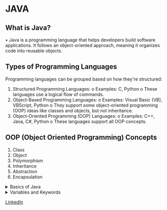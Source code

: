 # JAVA
## What is Java?
• Java is a programming language that helps developers build software applications. It follows 
an object-oriented approach, meaning it organizes code into reusable objects.

## Types of Programming Languages
Programming languages can be grouped based on how they're structured:
1. Structured Programming Languages:
    o Examples: C, Python
    o These languages use a logical flow of commands.
2. Object-Based Programming Languages:
    o Examples: Visual Basic (VB), VBScript, Python
    o They support some object-oriented programming (OOP) ideas like classes and objects, but not inheritance.
3. Object-Oriented Programming (OOP) Languages:
    o Examples: C++, Java, C#, Python
    o These languages support all OOP concepts.

##  OOP (Object Oriented Programming) Concepts
1. Class
2. Object
3. Polymorphism
4. Inheritance
5. Abstraction
6. Encapsulation

<details>
<summary>Basics of Java</summary>
## Java Features
1. Platform Independent: Java can run on any device with Java Runtime Environment (JRE), 
making it versatile.
2. Case Sensitive: Java treats uppercase and lowercase letters as different (e.g., a is not the 
same as A).

## Java Components
1. JDK (Java Development Kit): Tools for developing Java applications.
2. JRE (Java Runtime Environment): Needed to run Java applications.
3. JVM (Java Virtual Machine): Runs the Java code on your device.

## Core Java vs. Advanced Java
• Core Java: Focuses on the basics (Java SE).
• Advanced Java: Covers more specialized topics (Java EE), like web services and databases.

## Java Versions
• JDK 8: Created by Sun Microsystems, now managed by Oracle.
• Latest Version: JDK 22.
• Recommended Version: JDK 11+ for most uses.
• Java Distributions:
    o Community Edition: Free and open-source (OpenJDK).
    o Licensed Edition: Commercial with long-term support (Oracle JDK).

## JDK Download & Installation (Refer the installation document)
• Download and Install JDK
• Set Java Path inside environment variables
• Verify Installation inside command prompt
Eclipse IDE Download & Installation (Refer the installation document)
• Download Eclipse IDE and install it.
• Launch eclipse and create new java project.

## Setting Up a Java Project in Eclipse
1. Create a New Java Project: File → New → Java Project
2. Create a New Package: Right-click on src → New → Package
3. Create a New Class: Right-click on the package → New → Class

## Java Naming Conventions
1. Start with an uppercase letter (e.g., MyClass).
2. Class names shouldn't begin with numbers.
3. Underscores (_) are allowed in class names.
4. Avoid using special characters.
5. Numbers are allowed but not as the first character.

## Comments in Java
• Single-Line Comment: // This is a comment
• Multi-Line Comment: /* This is a multi-line comment */

## Keyboard Shortcuts
• Auto-Complete System Output: Type Syso then press Ctrl + Space (or CMD + Space on Mac).
• Single-Line Comment: Press Ctrl + /
• Multi-Line Comment: Press Ctrl + Shift + /

</details>

<details>
<summary>Variables and Keywords</summary>
### Introduction to Variables

A Variable is a name given to a memory location. It is used to store a value that may vary. Java is a statically typed language, and hence, all the variables are declared before use.  

#### Variable Declaration
In Java, we can declare variables as follows:

type: Type of the data that can be stored in this variable. It can be int, float, double, etc.
name: Name given to the variable.
data_type variable_name;

Example: int x;

In this way, we can only create a variable in the memory location. Currently, it doesn’t have any value. We can assign the value in this variable by using two ways:
• By using variable initialization.
• By taking input
Here, we have discussed only the first way, i.e. variable initialization. We will discuss the second way later.

data_type variable_name = value;
Example: int x = 10;

## Java Keywords:
 
Keywords in Java are also known as reserved words. These are the predefined words therefore they can’t be used as a variable name. If we will use keywords as a variable name, the result will be a compile-time error. The list of all the Java Keywords is given below.
</details>



[LinkedIn](https://www.linkedin.com/in/vaibhav-kale)
